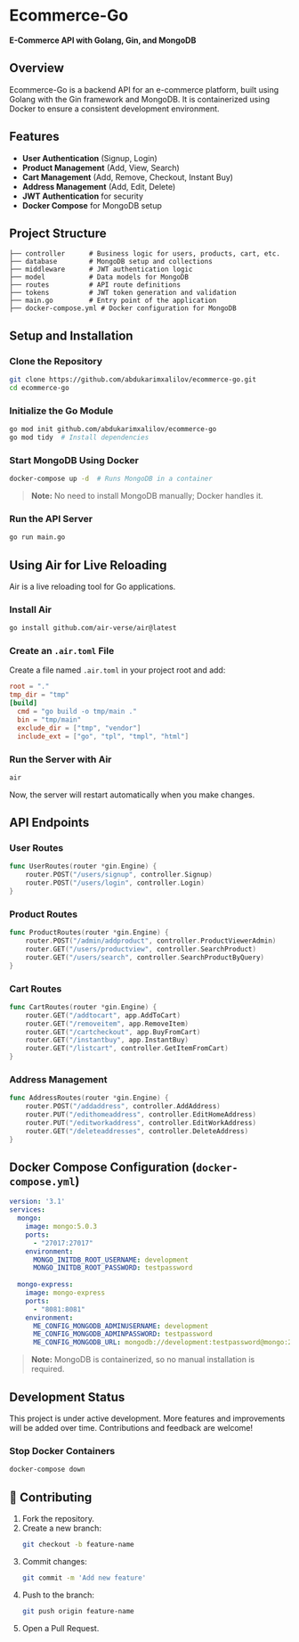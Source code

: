 # Ecommerce-Go

**E-Commerce API with Golang, Gin, and MongoDB**

## Overview

Ecommerce-Go is a backend API for an e-commerce platform, built using Golang with the Gin framework and MongoDB. It is containerized using Docker to ensure a consistent development environment.

## Features

- **User Authentication** (Signup, Login)
- **Product Management** (Add, View, Search)
- **Cart Management** (Add, Remove, Checkout, Instant Buy)
- **Address Management** (Add, Edit, Delete)
- **JWT Authentication** for security
- **Docker Compose** for MongoDB setup

## Project Structure

```
├── controller      # Business logic for users, products, cart, etc.
├── database        # MongoDB setup and collections
├── middleware      # JWT authentication logic
├── model           # Data models for MongoDB
├── routes          # API route definitions
├── tokens          # JWT token generation and validation
├── main.go         # Entry point of the application
├── docker-compose.yml # Docker configuration for MongoDB
```

## Setup and Installation

### Clone the Repository

```sh
git clone https://github.com/abdukarimxalilov/ecommerce-go.git
cd ecommerce-go
```

### Initialize the Go Module

```sh
go mod init github.com/abdukarimxalilov/ecommerce-go
go mod tidy  # Install dependencies
```

### Start MongoDB Using Docker

```sh
docker-compose up -d  # Runs MongoDB in a container
```

> **Note:** No need to install MongoDB manually; Docker handles it.

### Run the API Server

```sh
go run main.go
```

## Using Air for Live Reloading

Air is a live reloading tool for Go applications.

### Install Air
```sh
go install github.com/air-verse/air@latest
```

### Create an `.air.toml` File
Create a file named `.air.toml` in your project root and add:
```toml
root = "."
tmp_dir = "tmp"
[build]
  cmd = "go build -o tmp/main ."
  bin = "tmp/main"
  exclude_dir = ["tmp", "vendor"]
  include_ext = ["go", "tpl", "tmpl", "html"]
```

### Run the Server with Air
```sh
air
```
Now, the server will restart automatically when you make changes.

## API Endpoints

### User Routes

```go
func UserRoutes(router *gin.Engine) {
    router.POST("/users/signup", controller.Signup)
    router.POST("/users/login", controller.Login)
}
```

### Product Routes

```go
func ProductRoutes(router *gin.Engine) {
    router.POST("/admin/addproduct", controller.ProductViewerAdmin)
    router.GET("/users/productview", controller.SearchProduct)
    router.GET("/users/search", controller.SearchProductByQuery)
}
```

### Cart Routes

```go
func CartRoutes(router *gin.Engine) {
    router.GET("/addtocart", app.AddToCart)
    router.GET("/removeitem", app.RemoveItem)
    router.GET("/cartcheckout", app.BuyFromCart)
    router.GET("/instantbuy", app.InstantBuy)
    router.GET("/listcart", controller.GetItemFromCart)
}
```

### Address Management

```go
func AddressRoutes(router *gin.Engine) {
    router.POST("/addaddress", controller.AddAddress)
    router.PUT("/edithomeaddress", controller.EditHomeAddress)
    router.PUT("/editworkaddress", controller.EditWorkAddress)
    router.GET("/deleteaddresses", controller.DeleteAddress)
}
```

## Docker Compose Configuration (`docker-compose.yml`)

```yaml
version: '3.1'
services:
  mongo:
    image: mongo:5.0.3
    ports:
      - "27017:27017"
    environment:
      MONGO_INITDB_ROOT_USERNAME: development
      MONGO_INITDB_ROOT_PASSWORD: testpassword
  
  mongo-express:
    image: mongo-express
    ports:
      - "8081:8081"
    environment:
      ME_CONFIG_MONGODB_ADMINUSERNAME: development
      ME_CONFIG_MONGODB_ADMINPASSWORD: testpassword
      ME_CONFIG_MONGODB_URL: mongodb://development:testpassword@mongo:27017/
```

> **Note:** MongoDB is containerized, so no manual installation is required.

## Development Status

This project is under active development. More features and improvements will be added over time. Contributions and feedback are welcome!

### Stop Docker Containers

```sh
docker-compose down
```

## 🤝 Contributing

1. Fork the repository.
2. Create a new branch:
   ```sh
   git checkout -b feature-name
   ```
3. Commit changes:
   ```sh
   git commit -m 'Add new feature'
   ```
4. Push to the branch:
   ```sh
   git push origin feature-name
   ```
5. Open a Pull Request.

